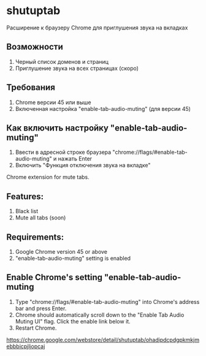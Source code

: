shutuptab
=========

Расширение к браузеру Chrome для приглушения звука на вкладках
## Возможности
1. Черный список доменов и страниц
2. Приглушение звука на всех страницах (скоро)

## Требования
1. Chrome версии 45 или выше
2. Включенная настройка "enable-tab-audio-muting" (для версии 45)

## Как включить настройку "enable-tab-audio-muting"
1. Ввести в адресной строке браузера "chrome://flags/#enable-tab-audio-muting" и нажать Enter
2. Включить "Функция отключения звука на вкладке"

Chrome extension for mute tabs.

## Features:
1. Black list
2. Mute all tabs (soon)

## Requirements:
1. Google Chrome version 45 or above
2. "enable-tab-audio-muting" setting is enabled

## Enable Chrome's setting "enable-tab-audio-muting 
1. Type "chrome://flags/#enable-tab-audio-muting" into Chrome's address bar and press Enter.
2. Chrome should automatically scroll down to the "Enable Tab Audio Muting UI" flag. Click the enable link below it.
3. Restart Chrome.


https://chrome.google.com/webstore/detail/shutuptab/ohadipdcpdgpkmkjmebbbicpjljopcaj
